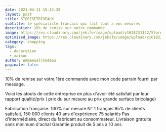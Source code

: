 ```yaml
---
date: 2021-04-11 15:13:28
layout: post
title: STORESETRIDEAUX
subtitle: le spécialiste francais qui fait tout a vos mesures
description: 10% de remise sur votre commande
image: https://res.cloudinary.com/jekife/image/upload/v1618231142/Stores-et-rideaux_tgxbfb.jpg
optimized_image: https://res.cloudinary.com/jekife/image/upload/v1618231142/Stores-et-rideaux_tgxbfb.jpg
category: shopping
tags:
  - decoration
  - maison
author: emmanuelrondeau
paginate: false
---
```

10% de remise sur votre 1ère commande avec mon code parrain fourni par message.

Voici les atouts de cette entreprise en plus d'avoir été satisfait par leur rapport qualité/prix ( prix du sur mesure au prix grande surface bricolage)

Fabrication française.
100% sur mesure
N° 1 français
95% de clients satisfait, 150 000 clients
40 ans d'expérience
75 salariés
Pas d'intermédiaire, direct du fabricant au consommateur.
Livraison gratuite sans minimum d'achat
Garantie produit de 5 ans à 10 ans